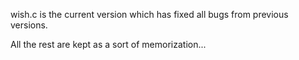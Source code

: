 wish.c is the current version which has fixed all bugs from previous versions.

All the rest are kept as a sort of memorization...
